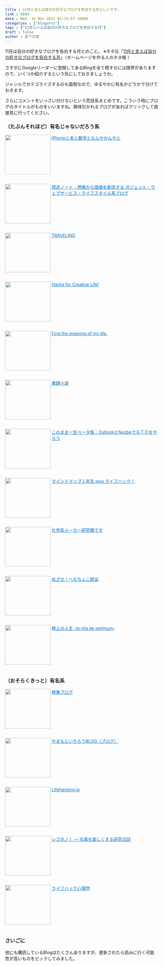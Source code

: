 ```yaml
---
title : 11月と言えば自分の好きなブログを告白する月らしいです。
link : 6894
date : Wed, 16 Nov 2011 03:33:57 +0000
categories : ["blogarts"]
tags : ["11月といえば自分の好きなブログを告白する月"]
draft : false
author : 倉下忠憲
---
```


11月は自分の好きなブログを告白する月とのこと。
※ネタ元「<a href="http://e0166.blog89.fc2.com/blog-entry-962.html">11月と言えば自分の好きなブログを告白する月</a>」（ホームページを作る人のネタ帳 ）

さすがにGoogleリーダーに登録してあるBlogを全て晒すのには限界がありますので、いくつか紹介するという形にしておきましょうか。

ジャンルでカテゴライズするのも面倒なので、ゆるやかに有名かどうかで分けておきます。

さらにコメントをいっさい付けないという荒技系まとめです。こういう時にブログのタイトルがものをいいますね。興味引かれるブログがあればクリックして直接見に行ってください。

<h3>（たぶんそれほど）有名じゃないだろう系</h3>
<a href="http://d.hatena.ne.jp/choiyaki/" target="_blank" rel="noopener noreferrer"><img class="alignleft" align="left" border="0" src="http://capture.heartrails.com/150x130/shadow?http://d.hatena.ne.jp/choiyaki/" alt="" width="150" height="130" /></a><a style="color:#0070C5;" href="http://d.hatena.ne.jp/choiyaki/" target="_blank" rel="noopener noreferrer">iPhoneと本と数学となんやかんやと</a><a href="http://b.hatena.ne.jp/entry/http://d.hatena.ne.jp/choiyaki/" target="_blank" rel="noopener noreferrer"><img border="0" src="http://b.hatena.ne.jp/entry/image/http://d.hatena.ne.jp/choiyaki/" alt="" /></a><br style="clear:both;" /><br>

<a href="http://souzou.fuzimoto.info/" target="_blank" rel="noopener noreferrer"><img class="alignleft" align="left" border="0" src="http://capture.heartrails.com/150x130/shadow?http://souzou.fuzimoto.info/" alt="" width="150" height="130" /></a><a style="color:#0070C5;" href="http://souzou.fuzimoto.info/" target="_blank" rel="noopener noreferrer">想造ノート - 想像から価値を創造する ガジェット・ウェブサービス・ライフスタイル系ブログ</a><a href="http://b.hatena.ne.jp/entry/http://souzou.fuzimoto.info/" target="_blank" rel="noopener noreferrer"><img border="0" src="http://b.hatena.ne.jp/entry/image/http://souzou.fuzimoto.info/" alt="" /></a><br style="clear:both;" /><br>

<a href="http://saiut.com/" target="_blank" rel="noopener noreferrer"><img class="alignleft" align="left" border="0" src="http://capture.heartrails.com/150x130/shadow?http://saiut.com/" alt="" width="150" height="130" /></a><a style="color:#0070C5;" href="http://saiut.com/" target="_blank" rel="noopener noreferrer">TRAVELING</a><a href="http://b.hatena.ne.jp/entry/http://saiut.com/" target="_blank" rel="noopener noreferrer"><img border="0" src="http://b.hatena.ne.jp/entry/image/http://saiut.com/" alt="" /></a><br style="clear:both;" /><br>

<a href="http://hacks.beck1240.com/" target="_blank" rel="noopener noreferrer"><img class="alignleft" align="left" border="0" src="http://capture.heartrails.com/150x130/shadow?http://hacks.beck1240.com/" alt="" width="150" height="130" /></a><a style="color:#0070C5;" href="http://hacks.beck1240.com/" target="_blank" rel="noopener noreferrer">Hacks for Creative Life!</a><a href="http://b.hatena.ne.jp/entry/http://hacks.beck1240.com/" target="_blank" rel="noopener noreferrer"><img border="0" src="http://b.hatena.ne.jp/entry/image/http://hacks.beck1240.com/" alt="" /></a><br style="clear:both;" /><br>

<a href="http://kazumoto.jp/" target="_blank" rel="noopener noreferrer"><img class="alignleft" align="left" border="0" src="http://capture.heartrails.com/150x130/shadow?http://kazumoto.jp/" alt="" width="150" height="130" /></a><a style="color:#0070C5;" href="http://kazumoto.jp/" target="_blank" rel="noopener noreferrer">Find the meaning of my life.</a><a href="http://b.hatena.ne.jp/entry/http://kazumoto.jp/" target="_blank" rel="noopener noreferrer"><img border="0" src="http://b.hatena.ne.jp/entry/image/http://kazumoto.jp/" alt="" /></a><br style="clear:both;" /><br>

<a href="http://sazanami.gekkoh.org/book/" target="_blank" rel="noopener noreferrer"><img class="alignleft" align="left" border="0" src="http://capture.heartrails.com/150x130/shadow?http://sazanami.gekkoh.org/book/" alt="" width="150" height="130" /></a><a style="color:#0070C5;" href="http://sazanami.gekkoh.org/book/" target="_blank" rel="noopener noreferrer">書肆小波</a><a href="http://b.hatena.ne.jp/entry/http://sazanami.gekkoh.org/book/" target="_blank" rel="noopener noreferrer"><img border="0" src="http://b.hatena.ne.jp/entry/image/http://sazanami.gekkoh.org/book/" alt="" /></a><br style="clear:both;" /><br>

<a href="http://www.gtdfun.com/" target="_blank" rel="noopener noreferrer"><img class="alignleft" align="left" border="0" src="http://capture.heartrails.com/150x130/shadow?http://www.gtdfun.com/" alt="" width="150" height="130" /></a><a style="color:#0070C5;" href="http://www.gtdfun.com/" target="_blank" rel="noopener noreferrer">このまま一生ベータ版：OutlookとNozbeでＧＴＤをやろう</a><a href="http://b.hatena.ne.jp/entry/http://www.gtdfun.com/" target="_blank" rel="noopener noreferrer"><img border="0" src="http://b.hatena.ne.jp/entry/image/http://www.gtdfun.com/" alt="" /></a><br style="clear:both;" /><br>

<a href="http://milk200ml.blog73.fc2.com/" target="_blank" rel="noopener noreferrer"><img class="alignleft" align="left" border="0" src="http://capture.heartrails.com/150x130/shadow?http://milk200ml.blog73.fc2.com/" alt="" width="150" height="130" /></a><a style="color:#0070C5;" href="http://milk200ml.blog73.fc2.com/" target="_blank" rel="noopener noreferrer">マインドマップ１年生 plus ライフハック！</a><a href="http://b.hatena.ne.jp/entry/http://milk200ml.blog73.fc2.com/" target="_blank" rel="noopener noreferrer"><img border="0" src="http://b.hatena.ne.jp/entry/image/http://milk200ml.blog73.fc2.com/" alt="" /></a><br style="clear:both;" /><br>

<a href="http://hama73.blog137.fc2.com/" target="_blank" rel="noopener noreferrer"><img class="alignleft" align="left" border="0" src="http://capture.heartrails.com/150x130/shadow?http://hama73.blog137.fc2.com/" alt="" width="150" height="130" /></a><a style="color:#0070C5;" href="http://hama73.blog137.fc2.com/" target="_blank" rel="noopener noreferrer">化学系メーカー研究職です</a><a href="http://b.hatena.ne.jp/entry/http://hama73.blog137.fc2.com/" target="_blank" rel="noopener noreferrer"><img border="0" src="http://b.hatena.ne.jp/entry/image/http://hama73.blog137.fc2.com/" alt="" /></a><br style="clear:both;" /><br>

<a href="http://d.hatena.ne.jp/clapon/" target="_blank" rel="noopener noreferrer"><img class="alignleft" align="left" border="0" src="http://capture.heartrails.com/150x130/shadow?http://d.hatena.ne.jp/clapon/" alt="" width="150" height="130" /></a><a style="color:#0070C5;" href="http://d.hatena.ne.jp/clapon/" target="_blank" rel="noopener noreferrer">めざせ！へなちょこ脱出</a><a href="http://b.hatena.ne.jp/entry/http://d.hatena.ne.jp/clapon/" target="_blank" rel="noopener noreferrer"><img border="0" src="http://b.hatena.ne.jp/entry/image/http://d.hatena.ne.jp/clapon/" alt="" /></a><br style="clear:both;" /><br>

<a href="http://kawairi.jp/weblog/vita/" target="_blank" rel="noopener noreferrer"><img class="alignleft" align="left" border="0" src="http://capture.heartrails.com/150x130/shadow?http://kawairi.jp/weblog/vita/" alt="" width="150" height="130" /></a><a style="color:#0070C5;" href="http://kawairi.jp/weblog/vita/" target="_blank" rel="noopener noreferrer">極上の人生 -la vita de optimum-</a><a href="http://b.hatena.ne.jp/entry/http://kawairi.jp/weblog/vita/" target="_blank" rel="noopener noreferrer"><img border="0" src="http://b.hatena.ne.jp/entry/image/http://kawairi.jp/weblog/vita/" alt="" /></a><br style="clear:both;" /><br>
<h3>（おそらくきっと）有名系</h3>
<a href="http://finalvent.cocolog-nifty.com/fareastblog/" target="_blank" rel="noopener noreferrer"><img class="alignleft" align="left" border="0" src="http://capture.heartrails.com/150x130/shadow?http://finalvent.cocolog-nifty.com/fareastblog/" alt="" width="150" height="130" /></a><a style="color:#0070C5;" href="http://finalvent.cocolog-nifty.com/fareastblog/" target="_blank" rel="noopener noreferrer">極東ブログ</a><a href="http://b.hatena.ne.jp/entry/http://finalvent.cocolog-nifty.com/fareastblog/" target="_blank" rel="noopener noreferrer"><img border="0" src="http://b.hatena.ne.jp/entry/image/http://finalvent.cocolog-nifty.com/fareastblog/" alt="" /></a><br style="clear:both;" /><br>

<a href="http://kirik.tea-nifty.com/diary/" target="_blank" rel="noopener noreferrer"><img class="alignleft" align="left" border="0" src="http://capture.heartrails.com/150x130/shadow?http://kirik.tea-nifty.com/diary/" alt="" width="150" height="130" /></a><a style="color:#0070C5;" href="http://kirik.tea-nifty.com/diary/" target="_blank" rel="noopener noreferrer">やまもといちろうBLOG（ブログ）</a><a href="http://b.hatena.ne.jp/entry/http://kirik.tea-nifty.com/diary/" target="_blank" rel="noopener noreferrer"><img border="0" src="http://b.hatena.ne.jp/entry/image/http://kirik.tea-nifty.com/diary/" alt="" /></a><br style="clear:both;" /><br>

<a href="http://lifehacking.jp/" target="_blank" rel="noopener noreferrer"><img class="alignleft" align="left" border="0" src="http://capture.heartrails.com/150x130/shadow?http://lifehacking.jp/" alt="" width="150" height="130" /></a><a style="color:#0070C5;" href="http://lifehacking.jp/" target="_blank" rel="noopener noreferrer">Lifehacking.jp</a><a href="http://b.hatena.ne.jp/entry/http://lifehacking.jp/" target="_blank" rel="noopener noreferrer"><img border="0" src="http://b.hatena.ne.jp/entry/image/http://lifehacking.jp/" alt="" /></a><br style="clear:both;" /><br>

<a href="http://cyblog.jp/modules/weblogs/" target="_blank" rel="noopener noreferrer"><img class="alignleft" align="left" border="0" src="http://capture.heartrails.com/150x130/shadow?http://cyblog.jp/modules/weblogs/" alt="" width="150" height="130" /></a><a style="color:#0070C5;" href="http://cyblog.jp/modules/weblogs/" target="_blank" rel="noopener noreferrer">シゴタノ！ — 仕事を楽しくする研究日誌</a><a href="http://b.hatena.ne.jp/entry/http://cyblog.jp/modules/weblogs/" target="_blank" rel="noopener noreferrer"><img border="0" src="http://b.hatena.ne.jp/entry/image/http://cyblog.jp/modules/weblogs/" alt="" /></a><br style="clear:both;" /><br>

<a href="http://www.mindhacks.jp/" target="_blank" rel="noopener noreferrer"><img class="alignleft" align="left" border="0" src="http://capture.heartrails.com/150x130/shadow?http://www.mindhacks.jp/" alt="" width="150" height="130" /></a><a style="color:#0070C5;" href="http://www.mindhacks.jp/" target="_blank" rel="noopener noreferrer">ライフハック心理学</a><a href="http://b.hatena.ne.jp/entry/http://www.mindhacks.jp/" target="_blank" rel="noopener noreferrer"><img border="0" src="http://b.hatena.ne.jp/entry/image/http://www.mindhacks.jp/" alt="" /></a><br style="clear:both;" /><br>

<h3>さいごに</h3>
他にも購読しているBlogはたくさんありますが、更新されたら読みに行く可能性が高いものをピックしてみました。
